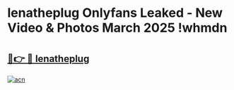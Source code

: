 # lenatheplug Onlyfans Leaked - New Video & Photos March 2025 !whmdn

# <h2><a href="https://yemdcz.iuczelnia.edu.pl?title=lenatheplug&ref=whmdn">🔗👉 🔴 lenatheplug</a></h2>

[![acn](https://github.com/user-attachments/assets/0f9c940e-d8b0-45ae-aac7-cd30a18b3e1c)](https://yemdcz.iuczelnia.edu.pl?title=lenatheplug&ref=whmdn)

